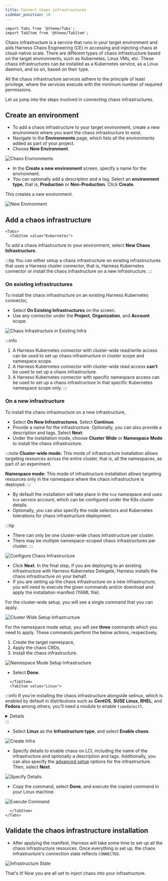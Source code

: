 ```yaml
---
title: Connect chaos infrastructures
sidebar_position: 10
---
```

```mdx-code-block
import Tabs from '@theme/Tabs';
import TabItem from '@theme/TabItem';
```

Chaos infrastructure is a service that runs in your target environment and aids Harness Chaos Engineering (CE) in accessing and injecting chaos at cloud-native scale. There are different types of chaos infrastructure based on the target environments, such as Kubernetes, Linux VMs, etc. These chaos infrastructures can be installed as a Kubernetes service, as a Linux daemon, and so on, based on their type.

All the chaos infrastructure services adhere to the principle of least privilege, where the services execute with the minimum number of required permissions.

Let us jump into the steps involved in connecting chaos infrastructures.

## Create an environment
- To add a chaos infrastructure to your target environment, create a new environment where you want the chaos infrastructure to exist.
- Navigate to the **Environments** page, which lists all the environments added as part of your project.
- Choose **New Environment**.

![Chaos Environments](./static/connect-chaos-infrastructures/chaos-environments.png)

- In the **Create a new environment** screen, specify a name for the environment.
- You can optionally add a description and a tag. Select an **environment type**, that is, **Production** or **Non-Production**. Click **Create**.

This creates a new environment.

![New Environment](./static/connect-chaos-infrastructures/new-environment.png)

## Add a chaos infrastructure

```mdx-code-block
<Tabs>
  <TabItem value="Kubernetes">
```

To add a chaos infrastructure to your environment, select **New Chaos Infrastructure**.

:::tip
You can either setup a chaos infrastructure on existing infrastructures that uses a Harness cluster connector, that is, Harness Kubernetes connector or install the chaos infrastructure on a new infrastructure.
:::

### On existing infrastructures
To install the chaos infrastructure on an existing Harness Kubernetes connector,
- Select **On Existing Infrastructures** on the screen.
- Use any connector under the **Project**, **Organization**, and **Account** scope.

![Chaos Infrastructure in Existing Infra](./static/connect-chaos-infrastructures/chaos-infrastructure-in-existing-infra.png)

:::info
1. A Harness Kubernetes connector with cluster-wide read/write access can be used to set up chaos infrastructure in cluster scope and namespace scope.
2. A Harness Kubernetes connector with cluster-wide read access **can't** be used to set up a chaos infrastructure.
3. A Harness Kubernetes connector with specific namespace access can be used to set up a chaos infrastructure in that specific Kubernetes namespace scope only.
:::

### On a new infrastructure
To install the chaos infrastructure on a new infrastructure,
- Select **On New Infrastructures**. Select **Continue**.
- Provide a name for the infrastructure. Optionally, you can also provide a description and tags. Select **Next**.
- Under the installation mode, choose **Cluster Wide** or **Namespace Mode** to install the chaos infrastructure.

:::note
**Cluster-wide mode:** This mode of infrastructure installation allows targeting resources across the entire cluster, that is, all the namespaces, as part of an experiment.

**Namespace mode:** This mode of infrastructure installation allows targeting resources only in the namespace where the chaos infrastructure is deployed.
:::

- By default the installation will take place in the `hce` namespace and uses `hce` service account, which can be configured under the K8s cluster details.
- Optionally, you can also specify the node selectors and Kubernetes tolerations for chaos infrastructure deployment.


:::tip
- There can only be one cluster-wide chaos infrastructure per cluster.
- There may be multiple namespace-scoped chaos infrastructures per cluster.
:::

![Configure Chaos Infrastructure](./static/connect-chaos-infrastructures/configure-chaos-infrastructure.png)

- Click **Next**. In the final step, if you are deploying to an existing infrastructure with Harness Kubernetes Delegate, Harness installs the chaos infrastructure on your behalf.
- If you are setting up the chaos infrastructure on a new infrastructure, you will need to execute the given commands and/or download and apply the installation manifest (YAML file).

For the cluster-wide setup, you will see a single command that you can apply.

![Cluster Wide Setup Infrastructure](./static/connect-chaos-infrastructures/cluster-wide-setup-infrastructure.png)

For the namespace mode setup, you will see **three** commands which you need to apply. These commands perform the below actions, respectively.
1. Create the target namespace,
2. Apply the chaos CRDs,
3. Install the chaos infrastructure.

![Namespace Mode Setup Infrastructure](./static/connect-chaos-infrastructures/ns-mode-setup-infrastructure.png)

- Select **Done**.

```mdx-code-block
  </TabItem>
  <TabItem value="Linux">
```

:::info
If you're installing the chaos infrastructure alongside selinux, which is enabled by default in distributions such as **CentOS**, **SUSE Linux**, **RHEL**, and **Fedora** among others, you'll need a module to enable `timedatectl`.

<details>

If you have enabled SELinux for your OS, a policy module needs to be added prior to the installation of the infrastructure to access `timedatectl`, which is being used in the **linux-time-chaos** fault.

Firstly create the following file `timedatectlAllow.te` in your Linux machine:
```te

module timedatectlAllow 1.0;

require {
        type systemd_timedated_t;
        type initrc_t;
        class dbus send_msg;
}

#============= systemd_timedated_t ==============
allow systemd_timedated_t initrc_t:dbus send_msg;

```

Next, install the utilities that will help in compiling and packaging the policy module for your system. Here, we're using the yum package manager to install them:
```bash
sudo yum install -y policycoreutils-python checkpolicy
```

After the installation of these packages, compile the policy module with the following command:
```bash
sudo checkmodule -M -m -o timedatectlAllow.mod timedatectlAllow.te
```

This results in the creation of the binary policy module file `timedatectlAllow.mod`. We can use it to create a policy module package:
```bash
sudo semodule_package -o timedatectlAllow.pp -m timedatectlAllow.mod
```

This creates the policy module package file `timedatectlAllow.pp` which can be now added alongside the other SELinux modules in your system:
```bash
sudo semodule -i timedatectlAllow.pp
```

With that, the SELinux policy module has been added, you can proceed to install the infrastructure.

</details>
:::

* Select **Linux** as the **Infrastructure type**, and select **Enable chaos**.

![Create Infra](./static/connect-chaos-infrastructures/2.select-linux.png)

* Specify details to enable chaos on LCI, including the name of the infrastructure and optionally a description and tags. Additionally, you can also specify the [advanced setup](./linux-chaos-infrastructure-advanced-management.md#advanced-setup) options for the infrastructure. Then, select **Next**.

![Specify Details](./static/connect-chaos-infrastructures/3.configure-chaos.png)

* Copy the command, select **Done**, and execute the copied command in your Linux machine.

![Execute Command](./static/connect-chaos-infrastructures/4.deploy-infra.png)

```mdx-code-block
  </TabItem>
</Tabs>
```

## Validate the chaos infrastructure installation
- After applying the manifest, Harness will take some time to set up all the chaos infrastructure resources. Once everything is set up, the chaos infrastructure's connection state reflects `CONNECTED`.

![Infrastructure State](./static/connect-chaos-infrastructures/infrastructure-state.png)

That's it! Now you are all set to inject chaos into your infrastructure.